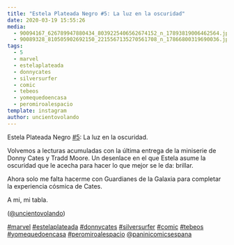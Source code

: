 ```yaml
---
title: "Estela Plateada Negro #5: La luz en la oscuridad"
date: 2020-03-19 15:55:26
media: 
  - 90094167_626789947880434_8039225406562674152_n_17893819006462564.jpg
  - 90089328_810505902692150_2215567135270561708_n_17866800319690036.jpg
tags: 
  - 5
  - marvel
  - estelaplateada
  - donnycates
  - silversurfer
  - comic
  - tebeos
  - yomequedoencasa
  - peromiroalespacio
template: instagram
author: uncientovolando
---
```


Estela Plateada Negro [#5](/tags/5): La luz en la oscuridad.

Volvemos a lecturas acumuladas con la última entrega de la miniserie de Donny Cates y Tradd Moore. Un desenlace en el que Estela asume la oscuridad que le acecha para hacer lo que mejor se le da: brillar.

Ahora solo me falta hacerme con Guardianes de la Galaxia para completar la experiencia cósmica de Cates.

A mi, mi tabla.

([@uncientovolando](https://instagram.com/uncientovolando))

[#marvel](/tags/marvel) [#estelaplateada](/tags/estelaplateada) [#donnycates](/tags/donnycates) [#silversurfer](/tags/silversurfer) [#comic](/tags/comic) [#tebeos](/tags/tebeos) [#yomequedoencasa](/tags/yomequedoencasa) [#peromiroalespacio](/tags/peromiroalespacio) [@paninicomicsespana](https://instagram.com/paninicomicsespana)
